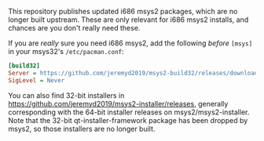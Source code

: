 This repository publishes updated i686 msys2 packages, which are no longer built upstream.  These are only relevant for i686 msys2 installs, and chances are you don't really need these. 

If you are *really* sure you need i686 msys2, add the following *before* `[msys]` in your msys32's `/etc/pacman.conf`:

```ini
[build32]
Server = https://github.com/jeremyd2019/msys2-build32/releases/download/repo
SigLevel = Never
```

You can also find 32-bit installers in https://github.com/jeremyd2019/msys2-installer/releases, generally corresponding with the 64-bit installer releases on msys2/msys2-installer.
Note that the 32-bit qt-installer-framework package has been dropped by msys2, so those installers are no longer built.
